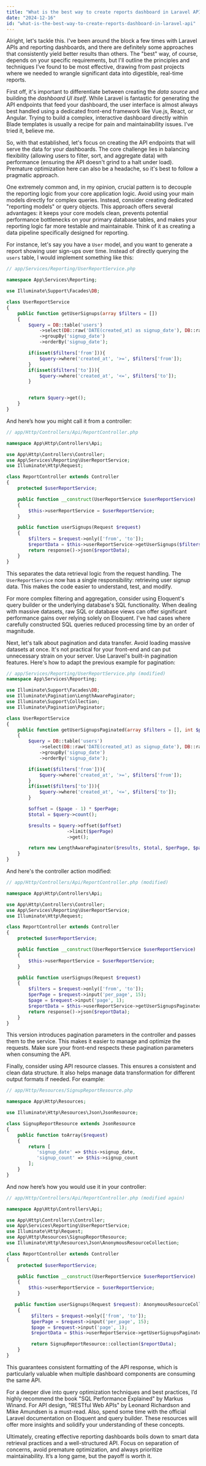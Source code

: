 ```yaml
---
title: "What is the best way to create reports dashboard in Laravel API?"
date: "2024-12-16"
id: "what-is-the-best-way-to-create-reports-dashboard-in-laravel-api"
---
```


Alright, let's tackle this. I've been around the block a few times with Laravel APIs and reporting dashboards, and there are definitely some approaches that consistently yield better results than others. The "best" way, of course, depends on your specific requirements, but I'll outline the principles and techniques I've found to be most effective, drawing from past projects where we needed to wrangle significant data into digestible, real-time reports.

First off, it's important to differentiate between creating the *data source* and building the *dashboard UI itself*. While Laravel is fantastic for generating the API endpoints that feed your dashboard, the user interface is almost always best handled using a dedicated front-end framework like Vue.js, React, or Angular. Trying to build a complex, interactive dashboard directly within Blade templates is usually a recipe for pain and maintainability issues. I’ve tried it, believe me.

So, with that established, let's focus on creating the API endpoints that will serve the data for your dashboards. The core challenge lies in balancing flexibility (allowing users to filter, sort, and aggregate data) with performance (ensuring the API doesn't grind to a halt under load). Premature optimization here can also be a headache, so it's best to follow a pragmatic approach.

One extremely common and, in my opinion, crucial pattern is to decouple the reporting logic from your core application logic. Avoid using your main models directly for complex queries. Instead, consider creating dedicated "reporting models" or query objects. This approach offers several advantages: it keeps your core models clean, prevents potential performance bottlenecks on your primary database tables, and makes your reporting logic far more testable and maintainable. Think of it as creating a data pipeline specifically designed for reporting.

For instance, let's say you have a `User` model, and you want to generate a report showing user sign-ups over time. Instead of directly querying the `users` table, I would implement something like this:

```php
// app/Services/Reporting/UserReportService.php

namespace App\Services\Reporting;

use Illuminate\Support\Facades\DB;

class UserReportService
{
    public function getUserSignups(array $filters = [])
    {
        $query = DB::table('users')
            ->select(DB::raw('DATE(created_at) as signup_date'), DB::raw('count(*) as signup_count'))
            ->groupBy('signup_date')
            ->orderBy('signup_date');

        if(isset($filters['from'])){
            $query->where('created_at', '>=', $filters['from']);
        }
        if(isset($filters['to'])){
            $query->where('created_at', '<=', $filters['to']);
        }


        return $query->get();
    }
}
```

And here’s how you might call it from a controller:

```php
// app/Http/Controllers/Api/ReportController.php

namespace App\Http\Controllers\Api;

use App\Http\Controllers\Controller;
use App\Services\Reporting\UserReportService;
use Illuminate\Http\Request;

class ReportController extends Controller
{
    protected $userReportService;

    public function __construct(UserReportService $userReportService)
    {
        $this->userReportService = $userReportService;
    }

    public function userSignups(Request $request)
    {
        $filters = $request->only(['from', 'to']);
        $reportData = $this->userReportService->getUserSignups($filters);
        return response()->json($reportData);
    }
}

```

This separates the data retrieval logic from the request handling. The `UserReportService` now has a single responsibility: retrieving user signup data. This makes the code easier to understand, test, and modify.

For more complex filtering and aggregation, consider using Eloquent's query builder or the underlying database's SQL functionality. When dealing with massive datasets, raw SQL or database views can offer significant performance gains over relying solely on Eloquent. I've had cases where carefully constructed SQL queries reduced processing time by an order of magnitude.

Next, let's talk about pagination and data transfer. Avoid loading massive datasets at once. It's not practical for your front-end and can put unnecessary strain on your server. Use Laravel's built-in pagination features. Here's how to adapt the previous example for pagination:

```php
// app/Services/Reporting/UserReportService.php (modified)
namespace App\Services\Reporting;

use Illuminate\Support\Facades\DB;
use Illuminate\Pagination\LengthAwarePaginator;
use Illuminate\Support\Collection;
use Illuminate\Pagination\Paginator;

class UserReportService
{
    public function getUserSignupsPaginated(array $filters = [], int $perPage = 15, int $page = 1)
    {
        $query = DB::table('users')
            ->select(DB::raw('DATE(created_at) as signup_date'), DB::raw('count(*) as signup_count'))
            ->groupBy('signup_date')
            ->orderBy('signup_date');

        if(isset($filters['from'])){
            $query->where('created_at', '>=', $filters['from']);
        }
        if(isset($filters['to'])){
            $query->where('created_at', '<=', $filters['to']);
        }

        $offset = ($page - 1) * $perPage;
        $total = $query->count();

        $results = $query->offset($offset)
                      ->limit($perPage)
                      ->get();

        return new LengthAwarePaginator($results, $total, $perPage, $page, ['path' => Paginator::resolveCurrentPath()]);
    }
}

```

And here's the controller action modified:

```php
// app/Http/Controllers/Api/ReportController.php (modified)

namespace App\Http\Controllers\Api;

use App\Http\Controllers\Controller;
use App\Services\Reporting\UserReportService;
use Illuminate\Http\Request;

class ReportController extends Controller
{
    protected $userReportService;

    public function __construct(UserReportService $userReportService)
    {
        $this->userReportService = $userReportService;
    }

    public function userSignups(Request $request)
    {
        $filters = $request->only(['from', 'to']);
        $perPage = $request->input('per_page', 15);
        $page = $request->input('page', 1);
        $reportData = $this->userReportService->getUserSignupsPaginated($filters, $perPage, $page);
        return response()->json($reportData);
    }
}
```

This version introduces pagination parameters in the controller and passes them to the service. This makes it easier to manage and optimize the requests. Make sure your front-end respects these pagination parameters when consuming the API.

Finally, consider using API resource classes. This ensures a consistent and clean data structure. It also helps manage data transformation for different output formats if needed. For example:

```php
// app/Http/Resources/SignupReportResource.php

namespace App\Http\Resources;

use Illuminate\Http\Resources\Json\JsonResource;

class SignupReportResource extends JsonResource
{
    public function toArray($request)
    {
        return [
           'signup_date' => $this->signup_date,
           'signup_count' => $this->signup_count
        ];
    }
}
```

And now here’s how you would use it in your controller:

```php
// app/Http/Controllers/Api/ReportController.php (modified again)

namespace App\Http\Controllers\Api;

use App\Http\Controllers\Controller;
use App\Services\Reporting\UserReportService;
use Illuminate\Http\Request;
use App\Http\Resources\SignupReportResource;
use Illuminate\Http\Resources\Json\AnonymousResourceCollection;

class ReportController extends Controller
{
    protected $userReportService;

    public function __construct(UserReportService $userReportService)
    {
        $this->userReportService = $userReportService;
    }

   public function userSignups(Request $request): AnonymousResourceCollection
    {
         $filters = $request->only(['from', 'to']);
         $perPage = $request->input('per_page', 15);
         $page = $request->input('page', 1);
         $reportData = $this->userReportService->getUserSignupsPaginated($filters, $perPage, $page);

         return SignupReportResource::collection($reportData);
    }
}
```
This guarantees consistent formatting of the API response, which is particularly valuable when multiple dashboard components are consuming the same API.

For a deeper dive into query optimization techniques and best practices, I’d highly recommend the book "SQL Performance Explained" by Markus Winand. For API design, "RESTful Web APIs" by Leonard Richardson and Mike Amundsen is a must-read. Also, spend some time with the official Laravel documentation on Eloquent and query builder. These resources will offer more insights and solidify your understanding of these concepts.

Ultimately, creating effective reporting dashboards boils down to smart data retrieval practices and a well-structured API. Focus on separation of concerns, avoid premature optimization, and always prioritize maintainability. It’s a long game, but the payoff is worth it.
